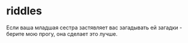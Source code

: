 # riddles

Если ваша младшая сестра застявляет вас загадывать ей загадки - берите мою прогу, она сделает это лучше.
